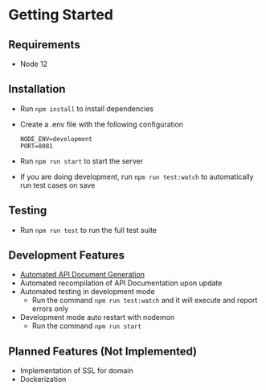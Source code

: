 # Getting Started

## Requirements

-   Node 12

## Installation

-   Run `npm install` to install dependencies
-   Create a .env file with the following configuration

    ```dotnev
    NODE_ENV=development
    PORT=8081
    ```

-   Run `npm run start` to start the server
-   If you are doing development, run `npm run test:watch` to automatically run test cases on save

## Testing

-   Run `npm run test` to run the full test suite

## Development Features

-   [Automated API Document Generation](http://localhost:8081)
-   Automated recompilation of API Documentation upon update
-   Automated testing in development mode
    -   Run the command `npm run test:watch` and it will execute and report errors only
-   Development mode auto restart with nodemon
    -   Run the command `npm run start`

## Planned Features (Not Implemented)

-   Implementation of SSL for domain
-   Dockerization
